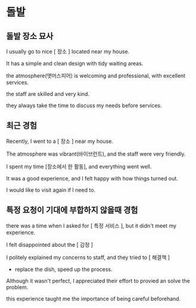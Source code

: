 # 돌발

## 돌발 장소 묘사

I usually go to nice [  장소  ] located near my house.

It has a simple and clean design with tidy waiting areas.

the atmosphere(앳머스피어) is welcoming and professional, with excellent services.

the staff are skilled and very kind.

they always take the time to discuss my needs before services.


## 최근 경험

Recently, I went to a [ 장소 ] near my house.

The atmosphere was vibrant(바이브런트), and the staff were very friendly.

I spent my time [장소에서 한 활동], and everything went well.

It was a good experience, and I felt happy with how things turned out.

I would like to visit again if I need to.



## 특정 요청이 기대에 부합하지 않을때 경험

there was a time when I asked for [ 특정 서비스 ], but it didn't meet my experience.

I felt disappointed about the [  감정  ] 

I politely explained my concerns to staff, and they tried to [  해결책  ]

  - replace the dish, speed up the process.


Although it wasn't perfect, I appreciated their effort to provied an solve the problem.

this experience taught me the importance of being careful beforehand.

